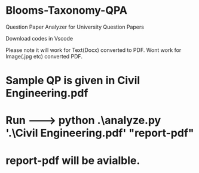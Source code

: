 # Blooms-Taxonomy-QPA
Question Paper Analyzer for University Question Papers 

Download codes in Vscode

Please note it will work for Text(Docx)  converted to PDF. Wont work for Image(.jpg etc) converted PDF.

# Sample QP is given in Civil Engineering.pdf 
# Run ---> python .\analyze.py '.\Civil Engineering.pdf' "report-pdf"
# report-pdf will be avialble.

